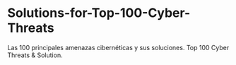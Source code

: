 # Solutions-for-Top-100-Cyber-Threats
Las 100 principales amenazas cibernéticas y sus soluciones. Top 100 Cyber Threats &amp; Solution.
